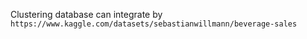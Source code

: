 Clustering database can integrate by 
`https://www.kaggle.com/datasets/sebastianwillmann/beverage-sales`
